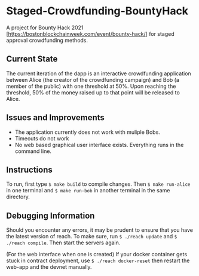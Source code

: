 # Staged-Crowdfunding-BountyHack

A project for Bounty Hack 2021 [https://bostonblockchainweek.com/event/bounty-hack/] for staged approval crowdfunding methods.

## Current State

The current iteration of the dapp is an interactive crowdfunding application between Alice (the creator of the crowdfunding campaign) and Bob (a member of the public) with one threshold at 50%. Upon reaching the threshold, 50% of the money raised up to that point will be released to Alice.

## Issues and Improvements

* The application currently does not work with muliple Bobs.
* Timeouts do not work
* No web based graphical user interface exists. Everything runs in the command line.

## Instructions

To run, first type `$ make build` to compile changes. Then `$ make run-alice` in one terminal and `$ make run-bob` in another terminal in the same directory.

## Debugging Information

Should you encounter any errors, it may be prudent to ensure that you have the latest version of reach. To make sure, run `$ ./reach update` and `$ ./reach compile`. Then start the servers again.

(For the web interface when one is created) If your docker container gets stuck in contract deployment, use `$ ./reach docker-reset` then restart the web-app and the devnet manually.